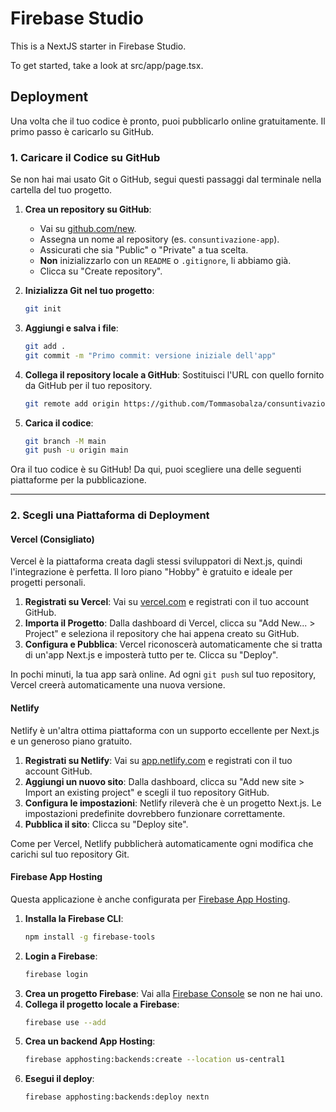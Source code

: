 # Firebase Studio

This is a NextJS starter in Firebase Studio.

To get started, take a look at src/app/page.tsx.

## Deployment

Una volta che il tuo codice è pronto, puoi pubblicarlo online gratuitamente. Il primo passo è caricarlo su GitHub.

### 1. Caricare il Codice su GitHub

Se non hai mai usato Git o GitHub, segui questi passaggi dal terminale nella cartella del tuo progetto.

1.  **Crea un repository su GitHub**:
    *   Vai su [github.com/new](https://github.com/new).
    *   Assegna un nome al repository (es. `consuntivazione-app`).
    *   Assicurati che sia "Public" o "Private" a tua scelta.
    *   **Non** inizializzarlo con un `README` o `.gitignore`, li abbiamo già.
    *   Clicca su "Create repository".

2.  **Inizializza Git nel tuo progetto**:
    ```bash
    git init
    ```

3.  **Aggiungi e salva i file**:
    ```bash
    git add .
    git commit -m "Primo commit: versione iniziale dell'app"
    ```

4.  **Collega il repository locale a GitHub**:
    Sostituisci l'URL con quello fornito da GitHub per il tuo repository.
    ```bash
    git remote add origin https://github.com/Tommasobalza/consuntivazione-app.git
    ```

5.  **Carica il codice**:
    ```bash
    git branch -M main
    git push -u origin main
    ```

Ora il tuo codice è su GitHub! Da qui, puoi scegliere una delle seguenti piattaforme per la pubblicazione.

---

### 2. Scegli una Piattaforma di Deployment

#### Vercel (Consigliato)

Vercel è la piattaforma creata dagli stessi sviluppatori di Next.js, quindi l'integrazione è perfetta. Il loro piano "Hobby" è gratuito e ideale per progetti personali.

1.  **Registrati su Vercel**: Vai su [vercel.com](https://vercel.com/) e registrati con il tuo account GitHub.
2.  **Importa il Progetto**: Dalla dashboard di Vercel, clicca su "Add New... > Project" e seleziona il repository che hai appena creato su GitHub.
3.  **Configura e Pubblica**: Vercel riconoscerà automaticamente che si tratta di un'app Next.js e imposterà tutto per te. Clicca su "Deploy".

In pochi minuti, la tua app sarà online. Ad ogni `git push` sul tuo repository, Vercel creerà automaticamente una nuova versione.

#### Netlify

Netlify è un'altra ottima piattaforma con un supporto eccellente per Next.js e un generoso piano gratuito.

1.  **Registrati su Netlify**: Vai su [app.netlify.com](https://app.netlify.com/) e registrati con il tuo account GitHub.
2.  **Aggiungi un nuovo sito**: Dalla dashboard, clicca su "Add new site > Import an existing project" e scegli il tuo repository GitHub.
3.  **Configura le impostazioni**: Netlify rileverà che è un progetto Next.js. Le impostazioni predefinite dovrebbero funzionare correttamente.
4.  **Pubblica il sito**: Clicca su "Deploy site".

Come per Vercel, Netlify pubblicherà automaticamente ogni modifica che carichi sul tuo repository Git.

#### Firebase App Hosting

Questa applicazione è anche configurata per [Firebase App Hosting](https://firebase.google.com/docs/app-hosting).

1.  **Installa la Firebase CLI**:
    ```bash
    npm install -g firebase-tools
    ```
2.  **Login a Firebase**:
    ```bash
    firebase login
    ```
3.  **Crea un progetto Firebase**: Vai alla [Firebase Console](https://console.firebase.google.com/) se non ne hai uno.
4.  **Collega il progetto locale a Firebase**:
    ```bash
    firebase use --add
    ```
5.  **Crea un backend App Hosting**:
    ```bash
    firebase apphosting:backends:create --location us-central1
    ```
6.  **Esegui il deploy**:
    ```bash
    firebase apphosting:backends:deploy nextn
    ```

    